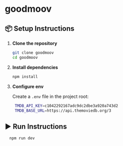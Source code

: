 # goodmoov

## 📦 Setup Instructions

1. **Clone the repository**

   ```bash
   git clone goodmoov
   cd goodmoov
   ```

2. **Install dependencies**

   ```bash
   npm install
   ```

3. **Configure env**

   Create a `.env` file in the project root:

   ```bash
    TMDB_API_KEY=c1042292167adc9dc2dbe3a920a743d2
    TMDB_BASE_URL=https://api.themoviedb.org/3
   ```

## ▶️ Run Instructions

```bash
  npm run dev
```
